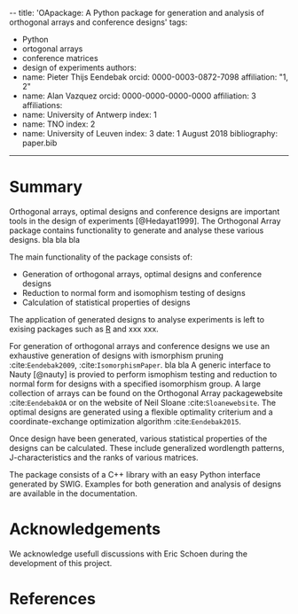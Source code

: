--
title: 'OApackage: A Python package for generation and analysis of orthogonal arrays and conference designs'
tags:
  - Python
  - ortogonal arrays
  - conference matrices
  - design of experiments
authors:
  - name: Pieter Thijs Eendebak
    orcid: 0000-0003-0872-7098
    affiliation: "1, 2"
  - name: Alan Vazquez
    orcid: 0000-0000-0000-0000
    affiliation: 3
affiliations:
 - name: University of Antwerp
   index: 1
 - name: TNO
   index: 2
 - name: University of Leuven
   index: 3
date: 1 August 2018
bibliography: paper.bib
---

# Summary

Orthogonal arrays, optimal designs and conference designs are important tools in the design of
experiments [@Hedayat1999]. The Orthogonal Array
package contains functionality to generate and analyse these various designs. bla bla bla


The main functionality of the package consists of:

* Generation of orthogonal arrays, optimal designs and conference designs
* Reduction to normal form and isomophism testing of designs 
* Calculation of statistical properties of designs

The application of generated designs to analyse experiments is left to exising packages such as
[R](https://www.r-project.org/) and xxx xxx.

For generation of orthogonal arrays and conference designs we use an exhaustive generation of designs with ismorphism pruning
:cite:`Eendebak2009`, :cite:`IsomorphismPaper`.  bla bla
A generic interface to Nauty [@nauty] is provied to perform ismophism testing and reduction to normal form for designs with a specified isomorphism group.
A large collection of arrays can be found on the Orthogonal Array
packagewebsite :cite:`EendebakOA` or on the website of Neil
Sloane :cite:`Sloanewebsite`. The optimal designs are generated using a flexible optimality criterium and
a coordinate-exchange optimization algorithm :cite:`Eendebak2015`.

Once design have been generated, various statistical properties of the designs can be calculated. These include
generalized wordlength patterns, J-characteristics and the ranks of various matrices.

The package consists of a C++ library with an easy Python interface generated by SWIG.
Examples for both generation and analysis of designs are available in the documentation.


# Acknowledgements

We acknowledge usefull discussions with Eric Schoen during the development of this project.

# References